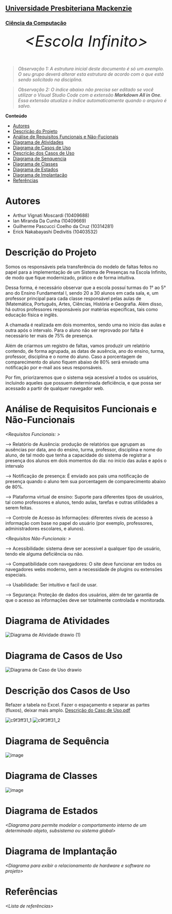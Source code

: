 <h2><a href= "https://www.mackenzie.br">Universidade Presbiteriana Mackenzie</a></h2>
<h3><a href= "https://www.mackenzie.br/graduacao/sao-paulo-higienopolis/sistemas-de-informacao">Ciência da Computação</a></h3>


<font size="+12"><center>
*&lt;Escola Infinito&gt;*
</center></font>

>*Observação 1: A estrutura inicial deste documento é só um exemplo. O seu grupo deverá alterar esta estrutura de acordo com o que está sendo solicitado na disciplina.*

>*Observação 2: O índice abaixo não precisa ser editado se você utilizar o Visual Studio Code com a extensão **Markdown All in One**. Essa extensão atualiza o índice automaticamente quando o arquivo é salvo.*

**Conteúdo**

- [Autores](#nome-alunos)
- [Descrição do Projeto](#introdução-do-projeto)
- [Análise de Requisitos Funcionais e Não-Fucionais](#descrição-dos-requisitos)
- [Diagrama de Atividades](#diagrama-de-atividades) 
- [Diagrama de Casos de Uso](#diagrama-de-comportamento-atores)
- [Descrição dos Casos de Uso](#descrição-das-funcões)
- [Diagrama de Senquencia](#diagrama-de-ordem-interações)
- [Diagrama de Classes](#diagrama-orientado-objetos)
- [Diagrama de Estados](#diagrama-estrutura-componente)
- [Diagrama de Implantação](#diagrama-de-hardware-software)
- [Referências](#referências)

 
# Autores

* Arthur Vignati Moscardi (10409688)
* Ian Miranda Da Cunha (10409669)
* Guilherme Pascucci Coelho da Cruz (10314281)
* Erick Nakabayashi Dedivitis (10403532)
# Descrição do Projeto

 Somos os responsáveis pela transferência do modelo de faltas feitos no papel para a implementação de um Sistema de Presenças na Escola Infinito, de modo que fique modernizado, prático e de forma intuitiva.

  Dessa forma, é necessário observar que a escola possuí turmas do 1° ao 5° ano do Ensino Fundamental I, sendo 20 a 30 alunos em cada sala, e, um professor principal para cada classe responsável pelas aulas de (Matemática, Português, Artes, Ciências, História e Geografia. Além disso, há outros professores responsáveis por matérias específicas, tais como  educação física e inglês.
  
  A chamada é realizada em dois momentos, sendo uma no inicio das aulas e outra após o intervalo. Para o aluno não ser reprovado por falta é necessário ter mais de 75% de presença.
  
  Além de criarmos um registro de faltas, vamos produzir um relatório contendo, de forma agrupada, as datas de ausência, ano do ensino, turma, professor, disciplina e o nome do aluno. Caso a porcentagem de comparecimento do aluno fiquem abaixo de 80% será enviado uma notificação por e-mail aos seus responsáveis.
  
  Por fim, priorizaremos que o sistema seja acessível a todos os usuários, incluindo aqueles que possuem determinada deficiência, e que possa ser acessado a partir de qualquer navegador web. 

# Análise de Requisitos Funcionais e Não-Funcionais
*&lt;Requisitos Funcionais: &gt;*

--> Relatório de Ausência: produção de relatórios que agrupam as ausências por data, ano do ensino, turma, professor, disciplina e nome do aluno, de tal modo que tenha a capacidade do sistema de registrar a presença dos alunos em dois momentos do dia: no início das aulas e após o intervalo

--> Notificação de presença: É enviado aos pais uma notificação de presença quando o aluno tem sua porcentagem de comparecimento abaixo de 80%.

--> Plataforma virtual de ensino: Suporte para diferentes tipos de usuários, tal como professores e alunos, tendo aulas, tarefas e outras utilidades a serem feitas.  

--> Controle de Acesso às Informações: diferentes níveis de acesso à informação com base no papel do usuário (por exemplo, professores, administradores escolares, e alunos).



*&lt;Requisitos Não-Funcionais: &gt;*

--> Acessibilidade: sistema deve ser acessivel a qualquer tipo de usuário, tendo ele alguma deficiência ou não.

--> Compatibilidade com navegadores: O site deve funcionar em todos os navegadores webs moderno, sem a necessidade de plugins ou extensões especiais. 

--> Usabilidade: Ser intuitivo e facil de usar.

--> Segurança: Proteção de dados dos usuários, além de ter garantia de que o acesso as informações deve ser totalmente controlada e monitorada.

# Diagrama de Atividades
![Diagrama de Atividade drawio (1)](https://github.com/cc4semestre/projeto/assets/161724108/e597acdc-9368-4bdd-a5c6-275e1f3fd6d8)


# Diagrama de Casos de Uso

![Diagrama de Caso de Uso drawio](https://github.com/cc4semestre/projeto/assets/99357352/4f2335fa-cd6b-4628-98ec-c578fb70e8b6)


# Descrição dos Casos de Uso
Refazer a tabela no Excel. Fazer o espaçamento e separar as partes (fluxos), deixar mais amplo.
[Descrição do Caso de Uso.pdf](https://github.com/cc4semestre/projeto/files/14828402/Descricao.do.Caso.de.Uso.pdf)


![c9f3ff31_1](https://github.com/cc4semestre/projeto/assets/161724108/558a06d8-a5cb-4c9c-adec-e601040abb5a)
![c9f3ff31_2](https://github.com/cc4semestre/projeto/assets/161724108/8e352470-b430-4f7c-ab92-8e9fa0a45d2a)



# Diagrama de Sequência

![image](https://github.com/cc4semestre/projeto/assets/99357352/6207fe9c-b993-47fd-9268-683b9b0d2db2)

# Diagrama de Classes

![image](https://github.com/cc4semestre/projeto/assets/99357352/2d2101f7-497c-4cb0-a1e0-c4668437f818)


# Diagrama de Estados

*&lt;Diagrama para permite modelar o comportamento interno de um determinado objeto, subsistema ou sistema global&gt;*

# Diagrama de Implantação

*&lt;Diagrama para exibir o relacionamento de hardware e software no projeto&gt;*

# Referências

*&lt;Lista de referências&gt;*
